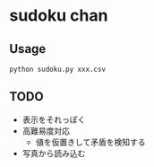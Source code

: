 sudoku chan
====

## Usage

```
python sudoku.py xxx.csv
```

## TODO

* 表示をそれっぽく
* 高難易度対応
    * 値を仮置きして矛盾を検知する
* 写真から読み込む